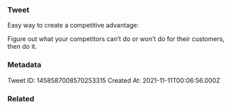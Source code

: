 ### Tweet
Easy way to create a competitive advantage: 

Figure out what your competitors can’t do or won’t do for their customers, then do it.

### Metadata
Tweet ID: 1458587008570253315
Created At: 2021-11-11T00:06:56.000Z

### Related

